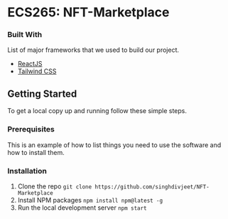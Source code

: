 # ECS265: NFT-Marketplace

### Built With

List of major frameworks that we used to build our project. 
* [ReactJS](https://reactjs.org/)
* [Tailwind CSS](https://tailwindcss.com/)

## Getting Started
To get a local copy up and running follow these simple steps.

### Prerequisites
This is an example of how to list things you need to use the software and how to install them.


### Installation
1. Clone the repo
`git clone https://github.com/singhdivjeet/NFT-Marketplace`
2. Install NPM packages
`npm install npm@latest -g`
4. Run the local development server
`npm start`

